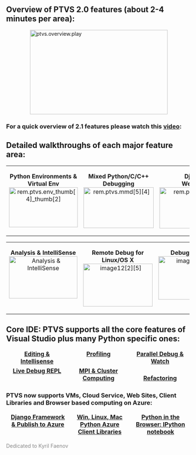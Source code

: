 ## Overview of PTVS 2.0 features (about 2-4 minutes per area):

<p><a href="https://www.youtube.com/watch?v=JNNAOypc6Ek&hd=1"><img title="ptvs.overview.play" src="http://download-codeplex.sec.s-msft.com/Download?ProjectName=pytools&DownloadId=744409" alt="ptvs.overview.play" width="375" height="230" border="0" style="float:none; padding-top:0px; padding-left:0px; margin-left:auto; display:block; padding-right:0px; margin-right:auto; border:0px"></a></p>


### For a quick overview of 2.1 features please watch this [video](http://youtu.be/UrD9aKxvPcY):

## Detailed walkthroughs of each major feature area:

<table border="0" width="577" cellspacing="0" cellpadding="0" style="width:500px">
<tbody>
<tr>
<td valign="top" width="189">
<p align="center"><strong>Python Environments &amp; Virtual Env</strong> <br>
<a href="https://www.youtube.com/watch?v=eKPeC1remt4&hd=1"><img title="rem.ptvs.env_thumb[4]_thumb[2]" src="http://download-codeplex.sec.s-msft.com/Download?ProjectName=pytools&DownloadId=697112" alt="rem.ptvs.env_thumb[4]_thumb[2]" width="187" height="109" border="0" style="padding-top:0px; padding-left:0px; display:inline; padding-right:0px; border-width:0px"></a></p>
</td>
<td valign="top" width="193">
<p align="center"><strong>Mixed Python/C/C&#43;&#43; Debugging</strong> <br>
<a href="http://www.youtube.com/watch?v=wvJaKQ94lBY"><img title="rem.ptvs.mmd[5][4]" src="http://download-codeplex.sec.s-msft.com/Download?ProjectName=pytools&DownloadId=697603" alt="rem.ptvs.mmd[5][4]" width="191" height="111" border="0" style="padding-top:0px; padding-left:0px; display:inline; padding-right:0px; border-width:0px"></a></p>
</td>
<td valign="top" width="193">
<p align="center"><strong>Django <br>
Web Site</strong> <br>
<a href="https://www.youtube.com/watch?v=wkqjafvvU5w&hd=1"><img title="rem.ptvs.dj[5][4]" src="http://download-codeplex.sec.s-msft.com/Download?ProjectName=pytools&DownloadId=697604" alt="rem.ptvs.dj[5][4]" width="191" height="112" border="0" style="padding-top:0px; padding-left:0px; display:inline; padding-right:0px; border-width:0px"></a></p>
</td>
</tr>
</tbody>
</table>
<table border="0" width="581" cellspacing="0" cellpadding="0" style="width:500px">
<tbody>
<tr>
<td valign="top" width="192">
<p align="center"><strong>Analysis &amp; IntelliSense</strong> <br>
<a href="http://www.youtube.com/watch?v=J5GK8uVEoX4"><img title="image5[1][4]" src="http://download-codeplex.sec.s-msft.com/Download?ProjectName=pytools&DownloadId=745418" alt="Analysis & IntelliSense" width="186" height="115" border="0" style="padding-top:0px; padding-left:0px; display:inline; padding-right:0px; border-width:0px"></a></p>
</td>
<td valign="top" width="191">
<p align="center"><strong>Remote Debug for Linux/OS X</strong> <br>
<a href="http://www.youtube.com/watch?v=VTluEosS4Ts"><img title="image12[2][5]" src="http://download-codeplex.sec.s-msft.com/Download?ProjectName=pytools&DownloadId=697606" alt="image12[2][5]" width="189" height="117" border="0" style="padding-top:0px; padding-left:0px; display:inline; padding-right:0px; border-width:0px"></a></p>
</td>
<td valign="top" width="196">
<p align="center"><strong>Debug As Script</strong> <br>
<a href="http://www.youtube.com/watch?v=QADxwr0wjU4"><img title="image20[1][3]" src="http://download-codeplex.sec.s-msft.com/Download?ProjectName=pytools&DownloadId=697607" alt="image20[1][3]" width="194" height="118" border="0" style="padding-top:0px; padding-left:0px; display:inline; padding-right:0px; border-width:0px"></a></p>
</td>
</tr>
</tbody>
</table>


## Core IDE: PTVS supports all the core features of Visual Studio plus many Python specific ones:

<table border="0" width="578" cellspacing="0" cellpadding="0" style="border-style:none">
<tbody style="border-style:none">
<tr style="border-style:none">
<td align="center" valign="top" width="192" style="border-style:none">
	<a href="http://www.youtube.com/watch?v=w6IOzUOdH38"><strong>Editing &amp; Intellisense</strong></a></td>
<td align="center" valign="top" width="192" style="border-style:none">
	<a href="http://www.youtube.com/watch?v=K-KqkFkp55k"><strong>Profiling</strong></a></td>
<td align="center" valign="top" width="192" style="border-style:none">
	<a href="http://www.youtube.com/watch?v=NexqebKw8Xs"><strong>Parallel Debug &amp; Watch</strong></a></td>
</tr>
<tr style="border-style:none">
<td align="center" valign="top" width="192" style="border-style:none">
	<a href="http://www.youtube.com/watch?v=yVYb2pnNk9E"><strong>Live Debug REPL</strong></a></td>
<td align="center" valign="bottom" width="192" style="border-style:none">
	<a href="http://www.youtube.com/watch?v=Dmb3M4d0tKQ"><strong>MPI &amp; Cluster Computing</strong></a></td>
<td align="center" width="192" style="border-style:none">
<br>
	<a href="http://www.youtube.com/watch?v=WmDJHAWD9tQ"><strong>Refactoring</strong></a></td>
</tr>
</tbody>
</table>


### PTVS now supports VMs, Cloud Service, Web Sites, Client Libraries and Browser based computing on Azure:

<table border="0" width="578" cellspacing="0" cellpadding="0" style="border-style:none">
<tbody style="border-style:none">
<tr style="border-style:none">
<td align="center" valign="top" width="193" style="border-style:none">
	<a href="http://www.youtube.com/watch?v=UsLti4KlgAY&hd=1"><strong>Django Framework &amp; Publish to Azure</strong></a></td>
<td align="center" valign="top" width="192" style="border-style:none">
	<a href="http://www.youtube.com/watch?v=qQ97lwJTVZ8"><strong>Win, Linux, Mac Python Azure Client Libraries</strong></a></td>
<td align="center" valign="top" width="191" style="border-style:none">
	<a href="http://www.youtube.com/watch?v=ljrSOkMs7DQ&hd=1"><strong>Python in the Browser: IPython notebook</strong></a></td>
</tr>
</tbody>
</table>

<p><span style="color:#888888">Dedicated to Kyril Faenov</span></p>
